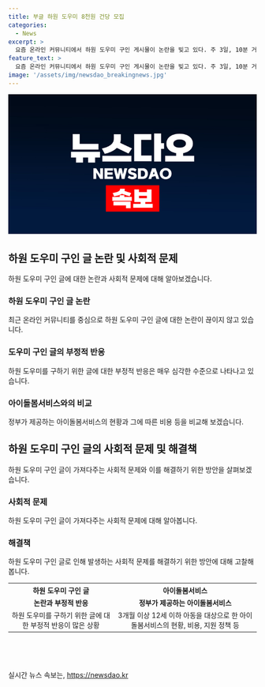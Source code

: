 ```yaml
---
title: 부글 하원 도우미 8천원 건당 모집
categories:
  - News
excerpt: >
  요즘 온라인 커뮤니티에서 하원 도우미 구인 게시물이 논란을 빚고 있다. 주 3일, 10분 거리의 자녀 학교까지 이동하는데 차량 이용을 요구하며, 시급은 8000원인데도 높은 요구사항이 논란을 일으키고 있다. 이런 구인 공고에 대한 부정적인 반응이 이어지고 있는데, 특히 지난 3월에는 하원 도우미에게 아이 돌봄뿐 아니라 식사, 설거지도 요구하는 게시물 또한 논란이 되었다. 함께하여 이런 논란에 대해 정부의 아이돌봄서비스 지원 사업에 대한 정보도 소개한다.
feature_text: >
  요즘 온라인 커뮤니티에서 하원 도우미 구인 게시물이 논란을 빚고 있다. 주 3일, 10분 거리의 자녀 학교까지 이동하는데 차량 이용을 요구하며, 시급은 8000원인데도 높은 요구사항이 논란을 일으키고 있다. 이런 구인 공고에 대한 부정적인 반응이 이어지고 있는데, 특히 지난 3월에는 하원 도우미에게 아이 돌봄뿐 아니라 식사, 설거지도 요구하는 게시물 또한 논란이 되었다. 함께하여 이런 논란에 대해 정부의 아이돌봄서비스 지원 사업에 대한 정보도 소개한다.
image: '/assets/img/newsdao_breakingnews.jpg'
---
```


<p><img src="/assets/img/newsdao_breakingnews.jpg" alt="bookingtag 속보" /></p>

<h2 data-ke-size="size26">하원 도우미 구인 글 논란 및 사회적 문제</h2>

<p data-ke-size="size16">하원 도우미 구인 글에 대한 논란과 사회적 문제에 대해 알아보겠습니다.</p>

<h3><b>하원 도우미 구인 글 논란</b></h3>

<p data-ke-size="size16">최근 온라인 커뮤니티를 중심으로 하원 도우미 구인 글에 대한 논란이 끊이지 않고 있습니다.</p>

<h3><b>도우미 구인 글의 부정적 반응</b></h3>

<p data-ke-size="size16">하원 도우미를 구하기 위한 글에 대한 부정적 반응은 매우 심각한 수준으로 나타나고 있습니다.</p>

<h3><b>아이돌봄서비스와의 비교</b></h3>

<p data-ke-size="size16">정부가 제공하는 아이돌봄서비스의 현황과 그에 따른 비용 등을 비교해 보겠습니다.</p>

<h2 data-ke-size="size26">하원 도우미 구인 글의 사회적 문제 및 해결책</h2>

<p data-ke-size="size16">하원 도우미 구인 글이 가져다주는 사회적 문제와 이를 해결하기 위한 방안을 살펴보겠습니다.</p>

<h3><b>사회적 문제</b></h3>

<p data-ke-size="size16">하원 도우미 구인 글이 가져다주는 사회적 문제에 대해 알아봅니다.</p>

<h3><b>해결책</b></h3>

<p data-ke-size="size16">하원 도우미 구인 글로 인해 발생하는 사회적 문제를 해결하기 위한 방안에 대해 고찰해 봅니다.</p>

<table>
    <tr>
        <th style="text-align: center;">하원 도우미 구인 글</th>
        <th style="text-align: center;">아이돌봄서비스</th>
    </tr>
    <tr>
        <td style="text-align: center; height: 17px;"><b>논란과 부정적 반응</b></td>
        <td style="text-align: center; height: 17px;"><b>정부가 제공하는 아이돌봄서비스</b></td>
    </tr>
    <tr>
        <td style="text-align: center;">하원 도우미를 구하기 위한 글에 대한 부정적 반응이 많은 상황</td>
        <td style="text-align: center;">3개월 이상 12세 이하 아동을 대상으로 한 아이돌봄서비스의 현황, 비용, 지원 정책 등</td>
    </tr>
</table>

<p data-ke-size="size16">&nbsp;</p>

<p data-ke-size="size16">&nbsp;</p>
실시간 뉴스 속보는, <a href="https://newsdao.kr" rel="dofollow">https://newsdao.kr</a>


